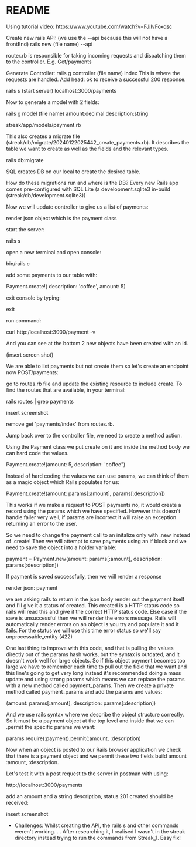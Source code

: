 # README

Using tutorial video: https://www.youtube.com/watch?v=FJiIvFoxqsc

Create new rails API: (we use the --api because this will not have a frontEnd)
rails new (file name) --api

router.rb is responsible for taking incoming requests and dispatching them to the controller. E.g. Get/payments

Generate Controller: 
rails g controller (file name) index
This is where the requests are handled. Add head: ok to receive a successful 200 response.

rails s (start server) 
localhost:3000/payments

Now to generate a model with 2 fields:

rails g model (file name) amount:decimal description:string

streak/app/models/payment.rb

This also creates a migrate file (streak/db/migrate/20240122025442_create_payments.rb). It describes the table we want to create as well as the fields and the relevant types.

rails db:migrate

SQL creates DB on our local to create the desired table.

How do these migrations run and where is the DB? Every new Rails app comes pre-configured with SQL Lite (a development.sqlite3 in-build (streak/db/development.sqlite3))  

Now we will update controller to give us a list of payments: 

render json object which is the payment class

start the server:

rails s

open a new terminal and open console:

bin/rails c

add some payments to our table with:

Payment.create!( description: 'coffee', amount: 5)

exit console by typing:

exit

run command:

curl http:/localhost:3000/payment -v

And you can see at the bottom 2 new objects have been created with an id.

(insert screen shot)

We are able to list payments but not create them so let's create an endpoint now POST/payments:

go to routes.rb file and update the existing resource to include create. To find the routes that are available, in your terminal:

rails routes | grep payments

insert screenshot 

remove get 'payments/index' from routes.rb.

Jump back over to the controller file, we need to create a method action.

Using the Payment class we put create on it and inside the method body we can hard code the values. 

Payment.create!(amount: 5, description: 'coffee")

Instead of hard coding the values we can use params, we can think of them as a magic object which Rails populates for us:

Payment.create!(amount: params[:amount], params[:description])

This works if we make a request to POST payments no, it would create a record using the params which we have specified. However this doesn't handle failer very well, if params are incorrect it will raise an exception returning an error to the user.

So we need to change the payment call to an initalize only with .new instead of .create!
Then we will attempt to save payments using an if block and we need to save the object into a holder variable:

payment = Payment.new(amount: params[:amount], description: params[:description])

If payment is saved successfully, then we will render a response 

render json: payment

we are asking rails to return in the json body render out the payment itself and I'll give it a status of created. This created is a HTTP status code so rails will read this and give it the correct HTTP status code. 
Else case if the save is unsuccessful then we will render the errors message. Rails will automatically render errors on an object is you try and populate it and it fails. For the status we will use this time error status so we'll say unprocessable_entity (422)

One last thing to improve with this code, and that is pulling the values directly out of the params hash works,
but the syntax is outdated, and it doesn't work well for large objects. So if this object payment becomes too large we have to remember each time to pull out the field that we want and this line's going to get very long instead it's recommended doing a mass update and using strong params which means we can replace the params with a new method called payment_params. Then we create a private method called payment_params and add the params and values:

 (amount: params[:amount], description: params[:description])

 And we use rails syntax where we describe the object structure correctly. So it must be a payment object at the top level and inside that we can .permit the specific params we want:

 params.require(:payment).permit(:amount, :description)

 Now when an object is posted to our Rails browser application we check that there is a payment object and we permit these two fields build amount :amount, :description.

 Let's test it with a post request to the server in postman with using:

 http://localhost:3000/payments

 add an amount and a string description, status 201 created should be received:

 insert screenshot

* Challenges:
Whilst creating the API, the rails s and other commands weren't working. . . After researching it, I realised I wasn't in the streak directory instead trying to run the commands from Streak_1. Easy fix!
